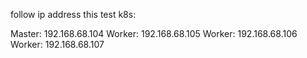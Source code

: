 follow ip address this test k8s:

Master: 192.168.68.104
Worker: 192.168.68.105
Worker: 192.168.68.106
Worker: 192.168.68.107
